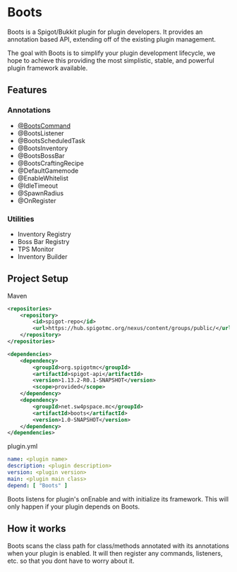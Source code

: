 # Boots
Boots is a Spigot/Bukkit plugin for plugin developers. It provides an annotation based API, extending off
of the existing plugin management. 

The goal with Boots is to simplify your plugin development lifecycle, we hope to achieve this 
providing the most simplistic, stable, and powerful plugin framework available. 

## Features
### Annotations
* [@BootsCommand](/docs/BootsCommand.md)
* @BootsListener
* @BootsScheduledTask
* @BootsInventory
* @BootsBossBar
* @BootsCraftingRecipe
* @DefaultGamemode
* @EnableWhitelist
* @IdleTimeout
* @SpawnRadius
* @OnRegister
### Utilities
* Inventory Registry
* Boss Bar Registry
* TPS Monitor
* Inventory Builder

## Project Setup
Maven 
```xml
<repositories>
    <repository>
        <id>spigot-repo</id>
        <url>https://hub.spigotmc.org/nexus/content/groups/public/</url>
    </repository>
</repositories>

<dependencies>
    <dependency>
        <groupId>org.spigotmc</groupId>
        <artifactId>spigot-api</artifactId>
        <version>1.13.2-R0.1-SNAPSHOT</version>
        <scope>provided</scope>
    </dependency>
    <dependency>
        <groupId>net.sw4pspace.mc</groupId>
        <artifactId>boots</artifactId>
        <version>1.0-SNAPSHOT</version>
    </dependency>
</dependencies>
```
plugin.yml
```yaml
name: <plugin name>
description: <plugin description>
version: <plugin version>
main: <plugin main class>
depend: [ "Boots" ]
```

Boots listens for plugin's onEnable and with initialize its framework. This will only happen if 
your plugin depends on Boots.

## How it works
Boots scans the class path for class/methods annotated with its annotations when your plugin is enabled. 
It will then register any commands, listeners, etc. so that you dont have to worry about it.